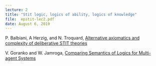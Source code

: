 ```yaml
---
lecture: 2
title: "Stit logic, logics of ability, logics of knowledge"
file:  epstit-lec2.pdf
date: August 6, 2019
---
```


P.  Balbiani, A Herzig, and N. Troquard, [Alternative axiomatics and complexity of deliberative STIT theories](https://arxiv.org/abs/0704.3238)

V. Goranko and W. Jamroga, [Comparing Semantics of Logics for Multi-agent Systems](https://www2.philosophy.su.se/goranko/papers/Synthese-COMPARING%20SEMANTICS%20OF%20LOGICS%20FOR%20MULTI-AGENT%20SYSTEMS-final%20draft.pdf)


